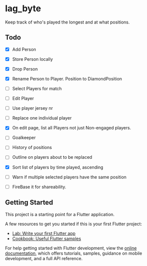 # lag_byte

Keep track of who's played the longest and at what positions. 


## Todo

- [x] Add Person
- [x] Store Person locally
- [x] Drop Person
- [x] Rename Person to Player. Position to DiamondPosition
- [ ] Select Players for match
- [ ] Edit Player
- [ ] Use player jersey nr
- [ ] Replace one individual player
- [x] On edit page, list all Players not just Non-engaged players. 
- [ ] Goalkeeper
- [ ] History of positions
- [ ] Outline on players about to be replaced
- [x] Sort list of players by time played, ascending
- [ ] Warn if multiple selected players have the same position
- [ ] FireBase it for shareability.


## Getting Started

This project is a starting point for a Flutter application.

A few resources to get you started if this is your first Flutter project:

- [Lab: Write your first Flutter app](https://docs.flutter.dev/get-started/codelab)
- [Cookbook: Useful Flutter samples](https://docs.flutter.dev/cookbook)

For help getting started with Flutter development, view the
[online documentation](https://docs.flutter.dev/), which offers tutorials,
samples, guidance on mobile development, and a full API reference.
